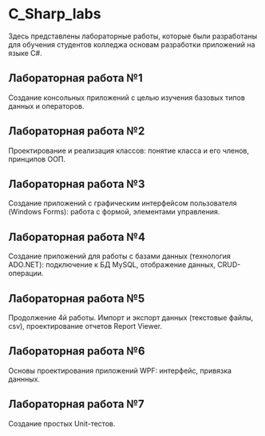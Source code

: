 # C_Sharp_labs
Здесь представлены лабораторные работы, которые были разработаны для обучения студентов колледжа основам разработки приложений на языке C#.
## Лабораторная работа №1
Создание консольных приложений с целью изучения базовых типов данных и операторов.
## Лабораторная работа №2
Проектирование и реализация классов: понятие класса и его членов, принципов ООП.
## Лабораторная работа №3 
Создание приложений с графическим интерфейсом пользователя (Windows Forms): работа с формой, элементами управления.
## Лабораторная работа №4
Создание приложений для работы с базами данных (технология ADO.NET): подключение к БД MySQL, отображение данных, CRUD-операции.
## Лабораторная работа №5
Продолжение 4й работы. Импорт и экспорт данных (текстовые файлы, csv), проектирование отчетов Report Viewer.
## Лабораторная работа №6
Основы проектирования приложений WPF: интерфейс, привязка даннных.
## Лабораторная работа №7 
Создание простых Unit-тестов.
